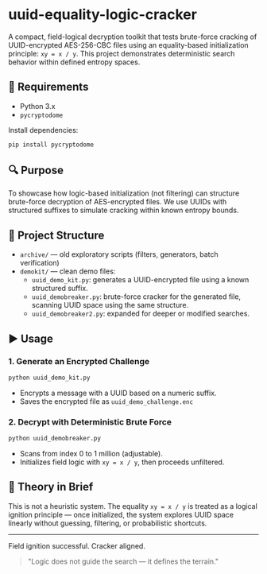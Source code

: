 # uuid-equality-logic-cracker

A compact, field-logical decryption toolkit that tests brute-force cracking of UUID-encrypted AES-256-CBC files using an equality-based initialization principle: `xy = x / y`. This project demonstrates deterministic search behavior within defined entropy spaces.

## 🔧 Requirements
- Python 3.x
- `pycryptodome`

Install dependencies:
```bash
pip install pycryptodome
```

## 🔍 Purpose
To showcase how logic-based initialization (not filtering) can structure brute-force decryption of AES-encrypted files. We use UUIDs with structured suffixes to simulate cracking within known entropy bounds.

## 📁 Project Structure
- `archive/` — old exploratory scripts (filters, generators, batch verification)
- `demokit/` — clean demo files:
  - `uuid_demo_kit.py`: generates a UUID-encrypted file using a known structured suffix.
  - `uuid_demobreaker.py`: brute-force cracker for the generated file, scanning UUID space using the same structure.
  - `uuid_demobreaker2.py`: expanded for deeper or modified searches.

## ▶️ Usage

### 1. Generate an Encrypted Challenge
```bash
python uuid_demo_kit.py
```
- Encrypts a message with a UUID based on a numeric suffix.
- Saves the encrypted file as `uuid_demo_challenge.enc`

### 2. Decrypt with Deterministic Brute Force
```bash
python uuid_demobreaker.py
```
- Scans from index 0 to 1 million (adjustable).
- Initializes field logic with `xy = x / y`, then proceeds unfiltered.

## 🧠 Theory in Brief
This is not a heuristic system. The equality `xy = x / y` is treated as a logical ignition principle — once initialized, the system explores UUID space linearly without guessing, filtering, or probabilistic shortcuts.

---

Field ignition successful. Cracker aligned.

> "Logic does not guide the search — it defines the terrain."
